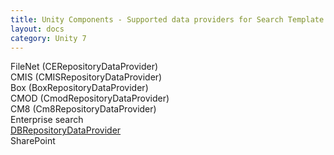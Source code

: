 ```yaml
---
title: Unity Components - Supported data providers for Search Template component
layout: docs
category: Unity 7
---
```

FileNet (CERepositoryDataProvider)  
CMIS (CMISRepositoryDataProvider)  
Box (BoxRepositoryDataProvider)  
CMOD (CmodRepositoryDataProvider)  
CM8 (Cm8RepositoryDataProvider)  
Enterprise search  
[DBRepositoryDataProvider](supported-data-providers/dbrepository-data-provider.md)  
SharePoint  
